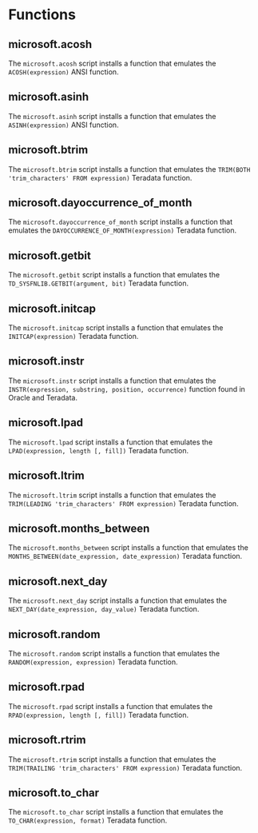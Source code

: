 # Functions

## microsoft.acosh
The `microsoft.acosh` script installs a function that emulates the `ACOSH(expression)` ANSI function.

## microsoft.asinh
The `microsoft.asinh` script installs a function that emulates the `ASINH(expression)` ANSI function.

## microsoft.btrim
The `microsoft.btrim` script installs a function that emulates the `TRIM(BOTH 'trim_characters' FROM expression)` Teradata function.

## microsoft.dayoccurrence_of_month
The `microsoft.dayoccurrence_of_month` script installs a function that emulates the `DAYOCCURRENCE_OF_MONTH(expression)` Teradata function.

## microsoft.getbit
The `microsoft.getbit` script installs a function that emulates the `TD_SYSFNLIB.GETBIT(argument, bit)` Teradata function.

## microsoft.initcap
The `microsoft.initcap` script installs a function that emulates the `INITCAP(expression)` Teradata function.

## microsoft.instr
The `microsoft.instr` script installs a function that emulates the `INSTR(expression, substring, position, occurrence)` function found in Oracle and Teradata.

## microsoft.lpad
The `microsoft.lpad` script installs a function that emulates the `LPAD(expression, length [, fill])` Teradata function.

## microsoft.ltrim
The `microsoft.ltrim` script installs a function that emulates the `TRIM(LEADING 'trim_characters' FROM expression)` Teradata function.

## microsoft.months_between
The `microsoft.months_between` script installs a function that emulates the `MONTHS_BETWEEN(date_expression, date_expression)` Teradata function.

## microsoft.next_day
The `microsoft.next_day` script installs a function that emulates the `NEXT_DAY(date_expression, day_value)` Teradata function.

## microsoft.random
The `microsoft.random` script installs a function that emulates the `RANDOM(expression, expression)` Teradata function.

## microsoft.rpad
The `microsoft.rpad` script installs a function that emulates the `RPAD(expression, length [, fill])` Teradata function.

## microsoft.rtrim
The `microsoft.rtrim` script installs a function that emulates the `TRIM(TRAILING 'trim_characters' FROM expression)` Teradata function.

## microsoft.to_char
The `microsoft.to_char` script installs a function that emulates the `TO_CHAR(expression, format)` Teradata function.